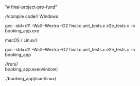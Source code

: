 "# final-project-pro-fund" 



//compile code//  Windows



gcc -std=c11 -Wall -Wextra -O2 final.c unit_tests.c e2e_tests.c -o booking_app.exe


macOS / Linux//              

gcc -std=c11 -Wall -Wextra -O2 final.c unit_tests.c e2e_tests.c -o booking_app



//run//  
booking_app.exe(window)



./booking_app(mac/linux)
